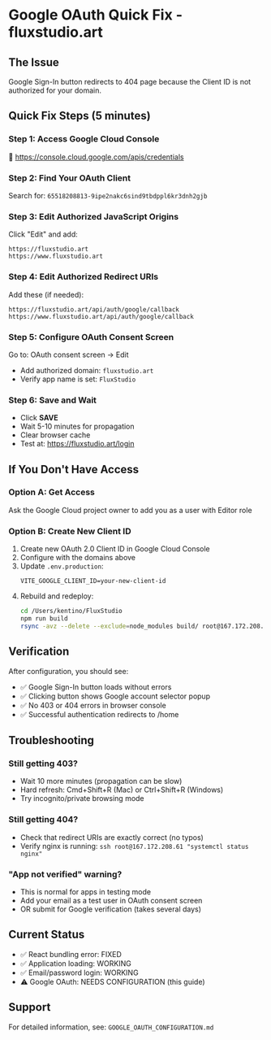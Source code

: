 # Google OAuth Quick Fix - fluxstudio.art

## The Issue
Google Sign-In button redirects to 404 page because the Client ID is not authorized for your domain.

## Quick Fix Steps (5 minutes)

### Step 1: Access Google Cloud Console
🔗 https://console.cloud.google.com/apis/credentials

### Step 2: Find Your OAuth Client
Search for: `65518208813-9ipe2nakc6sind9tbdppl6kr3dnh2gjb`

### Step 3: Edit Authorized JavaScript Origins
Click "Edit" and add:
```
https://fluxstudio.art
https://www.fluxstudio.art
```

### Step 4: Edit Authorized Redirect URIs
Add these (if needed):
```
https://fluxstudio.art/api/auth/google/callback
https://www.fluxstudio.art/api/auth/google/callback
```

### Step 5: Configure OAuth Consent Screen
Go to: OAuth consent screen → Edit
- Add authorized domain: `fluxstudio.art`
- Verify app name is set: `FluxStudio`

### Step 6: Save and Wait
- Click **SAVE**
- Wait 5-10 minutes for propagation
- Clear browser cache
- Test at: https://fluxstudio.art/login

## If You Don't Have Access

### Option A: Get Access
Ask the Google Cloud project owner to add you as a user with Editor role

### Option B: Create New Client ID
1. Create new OAuth 2.0 Client ID in Google Cloud Console
2. Configure with the domains above
3. Update `.env.production`:
   ```
   VITE_GOOGLE_CLIENT_ID=your-new-client-id
   ```
4. Rebuild and redeploy:
   ```bash
   cd /Users/kentino/FluxStudio
   npm run build
   rsync -avz --delete --exclude=node_modules build/ root@167.172.208.61:/var/www/fluxstudio/
   ```

## Verification

After configuration, you should see:
- ✅ Google Sign-In button loads without errors
- ✅ Clicking button shows Google account selector popup
- ✅ No 403 or 404 errors in browser console
- ✅ Successful authentication redirects to /home

## Troubleshooting

### Still getting 403?
- Wait 10 more minutes (propagation can be slow)
- Hard refresh: Cmd+Shift+R (Mac) or Ctrl+Shift+R (Windows)
- Try incognito/private browsing mode

### Still getting 404?
- Check that redirect URIs are exactly correct (no typos)
- Verify nginx is running: `ssh root@167.172.208.61 "systemctl status nginx"`

### "App not verified" warning?
- This is normal for apps in testing mode
- Add your email as a test user in OAuth consent screen
- OR submit for Google verification (takes several days)

## Current Status
- ✅ React bundling error: FIXED
- ✅ Application loading: WORKING
- ✅ Email/password login: WORKING
- ⚠️ Google OAuth: NEEDS CONFIGURATION (this guide)

## Support
For detailed information, see: `GOOGLE_OAUTH_CONFIGURATION.md`
